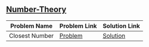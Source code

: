 ## [Number-Theory](https://www.hackerrank.com/domains/mathematics/number-theory)

Problem Name|Problem Link|Solution Link
---|---|---
Closest Number|[Problem](https://www.hackerrank.com/challenges/closest-number/problem)|[Solution](/closest-number.cpp)
